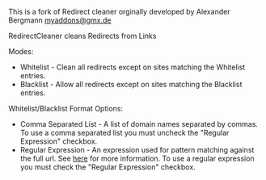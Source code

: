 This is a fork of Redirect cleaner orginally developed by Alexander Bergmann <myaddons@gmx.de>

RedirectCleaner cleans Redirects from Links

Modes:
* Whitelist - Clean all redirects except on sites matching the Whitelist entries.
* Blacklist - Allow all redirects except on sites matching the Blacklist entries.


Whitelist/Blacklist Format Options:
* Comma Separated List - A list of domain names separated by commas. To use a comma separated list you must uncheck the "Regular Expression" checkbox.
* Regular Expression - An expression used for pattern matching against the full url. See [here](https://developer.mozilla.org/en-US/docs/Web/JavaScript/Reference/Global_Objects/RegExp) for more information. To use a regular expression you must check the "Regular Expression" checkbox.

